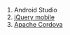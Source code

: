 1. Android Studio
2. [jQuery mobile](https://www.w3schools.com/jquerymobile/jquerymobile_examples.asp)
3. [Apache Cordova](https://cordova.apache.org/)
